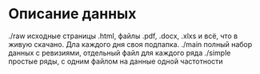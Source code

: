 # Описание данных

./raw исходные страницы .html, файлы .pdf, .docx, .xlxs и всё, что в живую скачано.
Дла каждого дня своя подпапка.
./main полный набор данных с ревизиями, отдельный файл для каждого ряда
./simple простые ряды, с одним файлом на данные одной частотности
